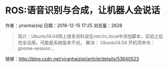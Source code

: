 # ROS:语音识别与合成，让机器人会说话
作者：yiranhaiziqi
日期：2016-12-15 17:25
浏览量：2628
> 简介：Ubuntu14.04网上很多资料说在/etc/rc.local中添加脚本，实验之后完全没用。可能是系统版本不对。 
解决： 
    Ubuntu14.04 开机项命令： gnome-session...

 链接：http://blog.csdn.net/yiranhaiziqi/article/details/53640523
